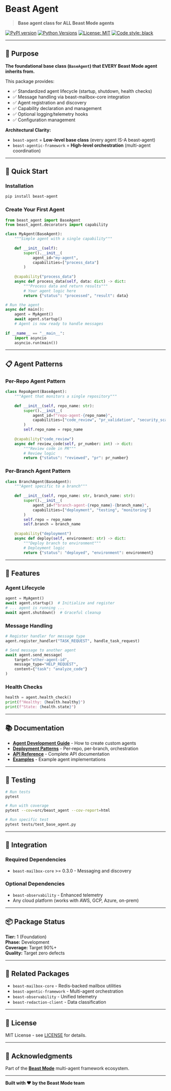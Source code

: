 # Beast Agent

> **Base agent class for ALL Beast Mode agents**

[![PyPI version](https://img.shields.io/pypi/v/beast-agent?label=PyPI&color=blue)](https://pypi.org/project/beast-agent/)
[![Python Versions](https://img.shields.io/pypi/pyversions/beast-agent.svg)](https://pypi.org/project/beast-agent/)
[![License: MIT](https://img.shields.io/badge/License-MIT-yellow.svg)](https://opensource.org/licenses/MIT)
[![Code style: black](https://img.shields.io/badge/code%20style-black-000000.svg)](https://github.com/psf/black)

---

## 🎯 Purpose

**The foundational base class (`BaseAgent`) that EVERY Beast Mode agent inherits from.**

This package provides:
- ✅ Standardized agent lifecycle (startup, shutdown, health checks)
- ✅ Message handling via beast-mailbox-core integration
- ✅ Agent registration and discovery
- ✅ Capability declaration and management
- ✅ Optional logging/telemetry hooks
- ✅ Configuration management

**Architectural Clarity:**
- `beast-agent` = **Low-level base class** (every agent IS-A beast-agent)
- `beast-agentic-framework` = **High-level orchestration** (multi-agent coordination)

---

## 🚀 Quick Start

### Installation

```bash
pip install beast-agent
```

### Create Your First Agent

```python
from beast_agent import BaseAgent
from beast_agent.decorators import capability

class MyAgent(BaseAgent):
    """Simple agent with a single capability"""
    
    def __init__(self):
        super().__init__(
            agent_id="my-agent",
            capabilities=["process_data"]
        )
    
    @capability("process_data")
    async def process_data(self, data: dict) -> dict:
        """Process data and return results"""
        # Your agent logic here
        return {"status": "processed", "result": data}

# Run the agent
async def main():
    agent = MyAgent()
    await agent.startup()
    # Agent is now ready to handle messages
    
if __name__ == "__main__":
    import asyncio
    asyncio.run(main())
```

---

## 📋 Agent Patterns

### Per-Repo Agent Pattern

```python
class RepoAgent(BaseAgent):
    """Agent that monitors a single repository"""
    
    def __init__(self, repo_name: str):
        super().__init__(
            agent_id=f"repo-agent-{repo_name}",
            capabilities=["code_review", "pr_validation", "security_scan"]
        )
        self.repo_name = repo_name
    
    @capability("code_review")
    async def review_code(self, pr_number: int) -> dict:
        """Review code in PR"""
        # Review logic
        return {"status": "reviewed", "pr": pr_number}
```

### Per-Branch Agent Pattern

```python
class BranchAgent(BaseAgent):
    """Agent specific to a branch"""
    
    def __init__(self, repo_name: str, branch_name: str):
        super().__init__(
            agent_id=f"branch-agent-{repo_name}-{branch_name}",
            capabilities=["deployment", "testing", "monitoring"]
        )
        self.repo = repo_name
        self.branch = branch_name
    
    @capability("deployment")
    async def deploy(self, environment: str) -> dict:
        """Deploy branch to environment"""
        # Deployment logic
        return {"status": "deployed", "environment": environment}
```

---

## 🔧 Features

### Agent Lifecycle

```python
agent = MyAgent()
await agent.startup()  # Initialize and register
# ... agent is running ...
await agent.shutdown()  # Graceful cleanup
```

### Message Handling

```python
# Register handler for message type
agent.register_handler("TASK_REQUEST", handle_task_request)

# Send message to another agent
await agent.send_message(
    target="other-agent-id",
    message_type="HELP_REQUEST",
    content={"task": "analyze_code"}
)
```

### Health Checks

```python
health = agent.health_check()
print(f"Healthy: {health.healthy}")
print(f"State: {health.state}")
```

---

## 📚 Documentation

- **[Agent Development Guide](docs/AGENT_DEVELOPMENT.md)** - How to create custom agents
- **[Deployment Patterns](docs/DEPLOYMENT.md)** - Per-repo, per-branch, orchestration
- **[API Reference](docs/API.md)** - Complete API documentation
- **[Examples](examples/)** - Example agent implementations

---

## 🧪 Testing

```bash
# Run tests
pytest

# Run with coverage
pytest --cov=src/beast_agent --cov-report=html

# Run specific test
pytest tests/test_base_agent.py
```

---

## 🤝 Integration

### Required Dependencies
- `beast-mailbox-core` >= 0.3.0 - Messaging and discovery

### Optional Dependencies
- `beast-observability` - Enhanced telemetry
- Any cloud platform (works with AWS, GCP, Azure, on-prem)

---

## 📦 Package Status

**Tier:** 1 (Foundation)  
**Phase:** Development  
**Coverage:** Target 90%+  
**Quality:** Target zero defects

---

## 🔗 Related Packages

- `beast-mailbox-core` - Redis-backed mailbox utilities
- `beast-agentic-framework` - Multi-agent orchestration
- `beast-observability` - Unified telemetry
- `beast-redaction-client` - Data classification

---

## 📄 License

MIT License - see [LICENSE](LICENSE) for details.

---

## 🙏 Acknowledgments

Part of the **[Beast Mode](https://github.com/nkllon)** multi-agent framework ecosystem.

---

**Built with ❤️ by the Beast Mode team**

